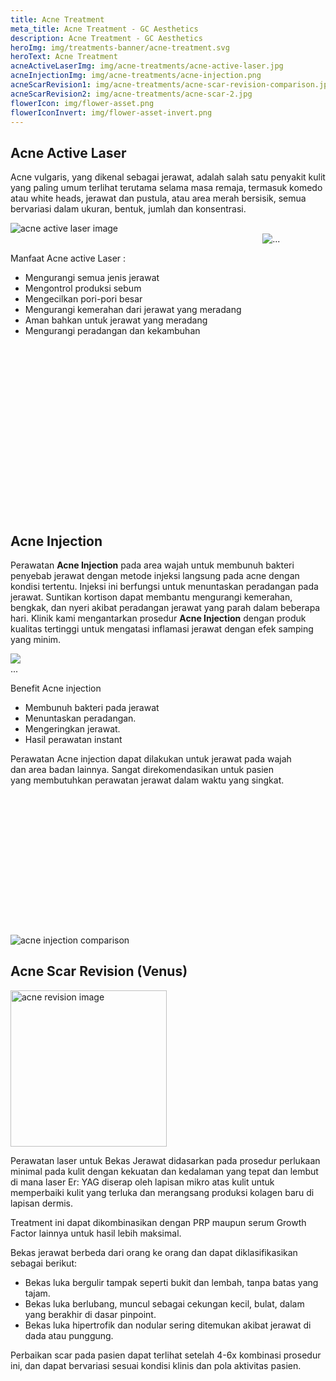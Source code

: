 ```yaml
---
title: Acne Treatment
meta_title: Acne Treatment - GC Aesthetics
description: Acne Treatment - GC Aesthetics
heroImg: img/treatments-banner/acne-treatment.svg
heroText: Acne Treatment
acneActiveLaserImg: img/acne-treatments/acne-active-laser.jpg
acneInjectionImg: img/acne-treatments/acne-injection.png
acneScarRevision1: img/acne-treatments/acne-scar-revision-comparison.jpg
acneScarRevision2: img/acne-treatments/acne-scar-2.jpg
flowerIcon: img/flower-asset.png
flowerIconInvert: img/flower-asset-invert.png
---
```


<div class="container-fluid c-bg-icon">

<div class="container">
<div class="row mt-n4 py-5">
<div class="col-12 ">

## Acne Active Laser

Acne vulgaris, yang dikenal sebagai jerawat, adalah salah satu penyakit
kulit yang paling umum terlihat terutama selama masa remaja, termasuk
komedo atau white heads, jerawat dan pustula, atau area merah bersisik,
semua bervariasi dalam ukuran, bentuk, jumlah dan konsentrasi.

</div>
<div class="col-12">
<div class="row">
<div class="col-12 col-lg-6 d-flex align-items-center">

<img :src="acneActiveLaserImg" class="object-fit-contain w-100 shadow-sm" alt="acne active laser image" />

</div>
<div class="col-12 col-lg-6 mt-3 mt-lg-0">

<!-- <div class="card h-100" style="border-radius: 30px">
<div class="card-body d-flex align-items-center px-5">
<div>
Manfaat Acne active Laser :

<ul class="dash">
<li>Mengurangi semua jenis jerawat</li>
<li>Mengontrol produksi sebum</li>
<li>Mengecilkan pori-pori besar</li>
<li>Mengurangi kemerahan dari jerawat yang meradang</li>
<li>Aman bahkan untuk jerawat yang meradang</li>
<li>Mengurangi peradangan dan kekambuhan</li>
</ul>
</div>
</div>
</div> -->

<div class="card" style="border-radius: 30px; height: 450px">
<img :src="flowerIcon" class="card-img w-25" style="margin-left: 80%; margin-top: auto" alt="...">
<div class="card-img-overlay d-flex align-items-center py-5 pe-5" >
<div>

Manfaat Acne active Laser :

<ul class="dash">
<li>Mengurangi semua jenis jerawat</li>
<li>Mengontrol produksi sebum</li>
<li>Mengecilkan pori-pori besar</li>
<li>Mengurangi kemerahan dari jerawat yang meradang</li>
<li>Aman bahkan untuk jerawat yang meradang</li>
<li>Mengurangi peradangan dan kekambuhan</li>
</ul>
</div>
</div>
</div>

</div>
</div>
</div>
</div>
</div>
</div>

<div class="container mt-4">
<div class="row">
<div class="col">

## Acne Injection

Perawatan **Acne Injection** pada area wajah untuk membunuh bakteri penyebab jerawat dengan metode injeksi langsung pada acne dengan kondisi tertentu.
Injeksi ini berfungsi untuk menuntaskan peradangan pada jerawat. Suntikan kortison dapat membantu mengurangi kemerahan, bengkak,
dan nyeri akibat peradangan jerawat yang parah dalam beberapa hari. Klinik kami mengantarkan prosedur **Acne Injection** dengan produk
kualitas tertinggi untuk mengatasi inflamasi jerawat dengan efek samping yang minim.

</div>
</div>

<div class="row">
<div class="col-12 col-lg-6">

<div class="card" style="border-radius: 30px; height: 450px; width: 450px">
<img :src="flowerIconInvert" class="card-img w-25" style="margin-right: 50vw; margin-top: auto" alt="...">
<div class="card-img-overlay d-flex align-items-center py-5 ps-5" >
<div>

Benefit Acne injection

<ul class="dash">
<li>Membunuh bakteri pada jerawat</li>
<li>Menuntaskan peradangan.</li>
<li>Mengeringkan jerawat.</li>
<li>Hasil perawatan instant</li>
</ul>

Perawatan Acne injection dapat dilakukan untuk jerawat pada wajah
dan area badan lainnya. Sangat direkomendasikan untuk pasien yang
membutuhkan perawatan jerawat dalam waktu yang singkat.


</div>
</div>
</div>

</div>
<div class="col-12 col-lg-6 mt-3 mt-lg-0">

<img :src="acneInjectionImg" class="w-100 shadow-sm object-fit-cover" alt="acne injection comparison" />

</div>
</div>
</div>

<div class="container-fluid c-bg-icon mb-n5">
<div class="container">
<div class="row mt-4">
<div class="col-12 mt-5">

## Acne Scar Revision (Venus)

<div class="row">
<div class="col-12 col-lg-6">

<img :src="acneScarRevision1" class="w-100 shadow-sm object-fit-cover" style="height: 250px;" alt="acne revision image" />
</div>

<div class="col-12 col-lg-6 mt-4 mt-lg-0">

Perawatan laser untuk Bekas Jerawat didasarkan pada prosedur perlukaan minimal pada kulit dengan kekuatan dan
kedalaman yang tepat dan lembut di mana laser Er: YAG diserap oleh lapisan mikro atas kulit untuk memperbaiki
kulit yang terluka dan merangsang produksi kolagen baru di lapisan dermis.

Treatment ini dapat dikombinasikan dengan PRP maupun serum Growth Factor lainnya untuk hasil lebih maksimal.

</div>
</div>

<div class="row mt-4">
<div class="col">
Bekas jerawat berbeda dari orang ke orang dan dapat diklasifikasikan sebagai berikut:

<ul class="dash">
<li>Bekas luka bergulir tampak seperti bukit dan lembah, tanpa batas yang tajam.</li>
<li>Bekas luka berlubang, muncul sebagai cekungan kecil, bulat, dalam yang berakhir di dasar pinpoint.</li>
<li>Bekas luka hipertrofik dan nodular sering ditemukan akibat jerawat di dada atau punggung.</li>
</ul>

Perbaikan scar pada pasien dapat terlihat setelah 4-6x kombinasi prosedur ini, dan dapat bervariasi sesuai kondisi klinis dan pola aktivitas pasien.

</div>
</div>

<div class="row py-3">
</div>

</div>
</div>
</div>
</div>
